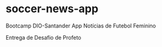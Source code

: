 # soccer-news-app
Bootcamp DIO-Santander App  Notícias de Futebol Feminino

Entrega de Desafio de Profeto
